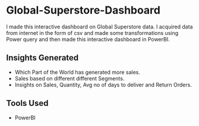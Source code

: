 # Global-Superstore-Dashboard
I made this interactive dashboard on Global Superstore data.
I acquired data from internet in the form of csv and made some transformations using Power query and then made this interactive dashboard in PowerBI.
## Insights Generated 
- Which Part of the World has generated more sales.
- Sales based on different different Segments.
- Insights on Sales, Quantity, Avg no of days to deliver and Return Orders.

## Tools Used
- PowerBI
